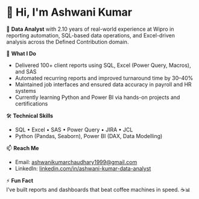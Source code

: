 # 👋 Hi, I'm Ashwani Kumar

🎯 **Data Analyst** with 2.10 years of real-world experience at Wipro in reporting automation, SQL-based data operations, and Excel-driven analysis across the Defined Contribution domain.

💼 **What I Do**  
- Delivered 100+ client reports using SQL, Excel (Power Query, Macros), and SAS  
- Automated recurring reports and improved turnaround time by 30–40%  
- Maintained job interfaces and ensured data accuracy in payroll and HR systems  
- Currently learning Python and Power BI via hands-on projects and certifications  

🛠️ **Technical Skills**  
- SQL • Excel • SAS • Power Query • JIRA • JCL
- Python (Pandas, Seaborn), Power BI (DAX, Data Modelling)

📫 **Reach Me**  
- Email: ashwanikumarchaudhary1999@gmail.com  
- LinkedIn: [linkedin.com/in/ashwani-kumar-data-analyst](https://www.linkedin.com/in/ashwani-kumar-data-analyst)

⚡ **Fun Fact**  
I’ve built reports and dashboards that beat coffee machines in speed. ☕📊

<!---
Swagy026/Swagy026 is a ✨ special ✨ repository because its `README.md` (this file) appears on your GitHub profile.
You can click the Preview link to take a look at your changes.
--->
